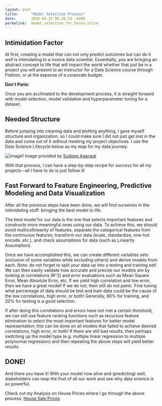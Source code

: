 ```yaml
---
layout: post
title:      "Model Selection Process"
date:       2020-06-25 00:26:52 -0400
permalink:  model_selection_for_house_price
---
```



## Intimidation Factor
At first, creating a model that can not only predict outcomes but can do it *well* is intimidating to a novice data scientist. Essentially, you are bringing an abstract concept to life that will impact the world whether that just be in a project you will present to an instructor for a Data Science course through Flatiron, or at the expense of a corporate budget.

**Don't Panic**

Once you are acclimated to the development process, it is straight forward with model selection, model validation and hyperparameter tuning for a dataset.

## Needed Structure
Before jumping into cleaning data and plotting anything, I gave myself structure and organization, so I could make sure I did not just get lost in the data and come out of it without meeting my project objectives. I use the Data Science Lifecycle below as my map for my data journey:

![image1](http://sudeep.co/images/post_images/2018-02-09-Understanding-the-Data-Science-Lifecycle/chart.png)
Image provided by [Sudeep Agarwal](http://sudeep.co/data-science/Understanding-the-Data-Science-Lifecycle/)

With that process, I can have a step-by-step recipe for success for all my projects--all I have to do is just follow it!

## Fast Forward to Feature Engineering, Predictive Modeling and Data Visualization
After all the previous steps have been done, we will find ourselves in the intimidating stuff:  bringing the best model to life.

The best model for our data is the one that selects important features and constructs more meaningful ones using our data. To achieve this, we should avoid multicollinearity of features, separate the categorical features from the continuous features, transform our data (scale, standardize, one-hot encode, etc.), and check assumptions for data (such as Linearity Assumption). 

Once we have accomplished this, we can create different variables sets (inclusion of some variables while excluding others) and derive models from each. Note: do not forget to split your data up into a testing and training set! 
We can then easily validate how accurate and precise our models are by looking at correlations (R^2) and error evaluations such as Mean Square Error, Mean Absolute Error, etc. If we yield high correlation and low error, then we have a great model! If we do not, then still *do not panic*. Fine tuning what percentage of data should be test and train data could be the cause of the low correlations, high error, or both! Generally, 80% for training, and 20% for testing is a good selection.

If after doing this correlations and errors have not met a certain threshold, we can still use feature ranking functions such as recursive feature elimination to select the most important features for better model representation; this can be done on all models that failed to achieve desired correlations, high error, or both!
If there are still bad results, then perhaps switching up the model type (e.g. multiple linear regression to multiple polynomial regression) and then repeating the above steps will yield better results.

## DONE!
And there you have it!
With your model now alive and (predicting) well, stakeholders can reap the fruit of all our work and see why data science is so powerful.

Check out my Analysis on House Prices where I go through the above process: [House Sale Prices](https://github.com/JohnPaulHernandezAlcala/House_Sale_Prices/blob/master/HousePriceDatafromKingCounty.ipynb)

